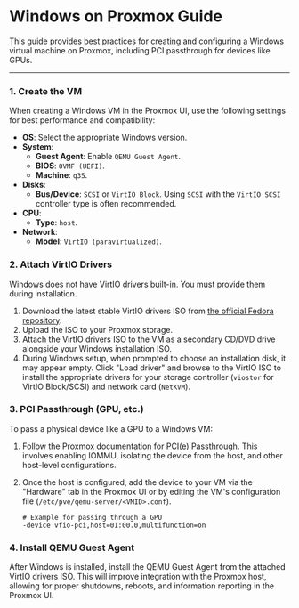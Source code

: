 # Windows on Proxmox Guide

This guide provides best practices for creating and configuring a Windows virtual machine on Proxmox, including PCI passthrough for devices like GPUs.

---

### 1. Create the VM

When creating a Windows VM in the Proxmox UI, use the following settings for best performance and compatibility:

- **OS**: Select the appropriate Windows version.
- **System**:
  - **Guest Agent**: Enable `QEMU Guest Agent`.
  - **BIOS**: `OVMF (UEFI)`.
  - **Machine**: `q35`.
- **Disks**:
  - **Bus/Device**: `SCSI` or `VirtIO Block`. Using `SCSI` with the `VirtIO SCSI` controller type is often recommended.
- **CPU**:
  - **Type**: `host`.
- **Network**:
  - **Model**: `VirtIO (paravirtualized)`.

### 2. Attach VirtIO Drivers

Windows does not have VirtIO drivers built-in. You must provide them during installation.

1. Download the latest stable VirtIO drivers ISO from [the official Fedora repository](https://fedorapeople.org/groups/virt/virtio-win/direct-downloads/stable-virtio/virtio-win.iso).
2. Upload the ISO to your Proxmox storage.
3. Attach the VirtIO drivers ISO to the VM as a secondary CD/DVD drive alongside your Windows installation ISO.
4. During Windows setup, when prompted to choose an installation disk, it may appear empty. Click "Load driver" and browse to the VirtIO ISO to install the appropriate drivers for your storage controller (`viostor` for VirtIO Block/SCSI) and network card (`NetKVM`).

### 3. PCI Passthrough (GPU, etc.)

To pass a physical device like a GPU to a Windows VM:

1. Follow the Proxmox documentation for [PCI(e) Passthrough](https://pve.proxmox.com/wiki/Pci_passthrough). This involves enabling IOMMU, isolating the device from the host, and other host-level configurations.
2. Once the host is configured, add the device to your VM via the "Hardware" tab in the Proxmox UI or by editing the VM's configuration file (`/etc/pve/qemu-server/<VMID>.conf`).

    ```
    # Example for passing through a GPU
    -device vfio-pci,host=01:00.0,multifunction=on
    ```

### 4. Install QEMU Guest Agent

After Windows is installed, install the QEMU Guest Agent from the attached VirtIO drivers ISO. This will improve integration with the Proxmox host, allowing for proper shutdowns, reboots, and information reporting in the Proxmox UI.

